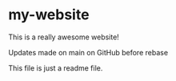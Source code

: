# my-website

This is a really awesome website!

Updates made on main on GitHub before rebase

This file is just a readme file.
